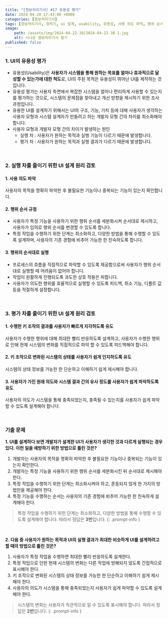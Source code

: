 ```yaml
---
title: "[정보처리기사] #17 유용성 평가"
date: 2024-04-28 17:43:00 +0900
categories: [정보처리기사]
tags: [정보처리기사, 정처기, ui 설계, usability, 유용성, 사용 의도 파악, 행위 순서 규정]
image:
    path: /assets/img/2024-04-22-38/2024-04-22-38-1.jpg
    alt: 시나공 정보처리기사 필기
published: false
---
```


### 1. UI의 유용성 평가

- 유용성(Usability)은 **사용자가 시스템을 통해 원하는 목표를 얼마나 효과적으로 달성할 수 있는가에 대한 척도**로, UI의 주된 목적은 유용성이 뛰어난 UI를 제작하는 것입니다.
- 유용성 평가는 사용자 측면에서 복잡한 시스템을 얼마나 편리하게 사용할 수 있는지를 평가하는 것으로, 시스템의 문제점을 찾아내고 개선 방향을 제시하기 위한 조사 과정입니다.
- 유용한 UI를 설계하기 위해서는 UI의 구조, 기능, 가치 등에 대해 사용자가 생각하는 사용자 모형과 시스템 설계자가 만들려고 하는 개발자 모형 간의 차이를 최소화해야 합니다.
- 사용자 모형과 개발자 모형 간의 차이가 발생하는 원인
  - 실행 차 : 사용자가 원하는 목적과 실행 기능이 다르기 때문에 발생합니다.
  - 평가 차 : 사용자가 원하는 목적과 실행 결과가 다르기 때문에 발생합니다.

&nbsp;

### 2. 실행 차를 줄이기 위한 UI 설계 원리 검토

#### 1. 사용 의도 파악

사용자의 목적을 명확히 파악한 후 불필요한 기능이나 중복되는 기능이 있는지 확인합니다.

#### 2. 행위 순서 규정

- 사용자가 특정 기능을 사용하기 위한 행위 순서를 세분화시켜 순서대로 제시하고, 사용자가 임의로 행위 순서를 변경할 수 있도록 합니다.
- 특정 작업을 수행하기 위한 단계는 최소화하고, 다양한 방법을 통해 수행할 수 있도록 설계하며, 사용자의 기존 경험에 비추어 가능한 한 친숙하도록 합니다.

#### 3. 행위의 순서대로 실행

- 프로세스의 흐름을 직접적으로 파악할 수 있도록 제공함으로써 사용자가 행위 순서대로 실행할 때 어려움이 없어야 합니다.
- 작업이 원활하게 진행되도록 과도한 상호 작용은 피합니다.
- 사용자가 의도한 행위를 효율적으로 실행할 수 있도록 피드백, 취소 기능, 디폴트 값 등을 적절하게 설정합니다.

&nbsp;

### 3. 평가 차를 줄이기 위한 UI 설계 원리 검토

#### 1. 수행한 키 조작의 결과를 사용자가 빠르게 지각하도록 유도

사용자가 수행한 행위에 대해 최대한 빨리 반응하도록 설계하고, 사용자가 수행한 행위로 인해 현재 시스템의 변화를 직접적으로 파악 할 수 있도록 피드백해야 합니다.

#### 2. 키 조작으로 변화된 시스템의 상태를 사용자가 쉽게 인지하도록 유도

시스템의 상태 정보를 가능한 한 단순하고 이해하기 쉽게 제시해야 합니다.

#### 3. 사용자가 가진 원래 의도와 시스템 결과 간의 유사 정도를 사용자가 쉽게 파악하도록 유도

사용자의 의도가 시스템을 통해 충족되었는지, 충족될 수 있는지를 사용자가 쉽게 파악할 수 있도록 설계해야 합니다.

&nbsp;

### 기출 문제

**1. UI를 설계하다 보면 개발자가 설계한 UI가 사용자가 생각한 것과 다르게 실행되는 경우 있다. 이런 일을 예방하기 위한 방법으로 틀린 것은?**

1. 개발자는 사용자의 목적을 명확히 파악한 후 불필요한 기능이나 중복되는 기능이 있는지 확인한다.
2. 개발자는 특정 기능을 사용하기 위한 행위 순서를 세분화시킨 뒤 순서대로 제시해야 한다.
3. 특정 작업을 수행하기 위한 단계는 최소화시켜야 하고, 혼동되지 않게 한 가지의 방법만을 제공해야 한다.
4. 특정 기능을 수행하는 순서는 사용자의 기존 경험에 비추어 가능한 한 친숙하게 설계해야 한다.

> 특정 작업을 수행하기 위한 단계는 최소화하고, 다양한 방법을 통해 수행할 수 있도록 설계해야 합니다. 따라서 정답은 **3번**입니다.
{: .prompt-info }

&nbsp;

**2. 다음 중 사용자가 원하는 목적과 UI의 실행 결과가 최대한 비슷하게 UI를 설계하려고 할 때의 방법으로 틀린 것은?**

1. 사용자가 특정 작업을 수행하면 최대한 빨리 반응하도록 설계한다.
2. 특정 작업으로 인한 현재 시스템의 변화는 다른 작업에 방해되지 않도록 간접적으로 표시해야 한다.
3. 키 조작으로 변화된 시스템의 상태 정보를 가능한 한 단순하고 이해하기 쉽게 제시해야 한다.
4. 사용자의 의도가 시스템을 통해 충족되었는지 사용자가 쉽게 파악할 수 있도록 설계해야 한다.

> 시스템의 변화는 사용자가 직관적으로 알 수 있도록 표시해야 합니다. 따라서 정답은 **2번**입니다.
{: .prompt-info }
